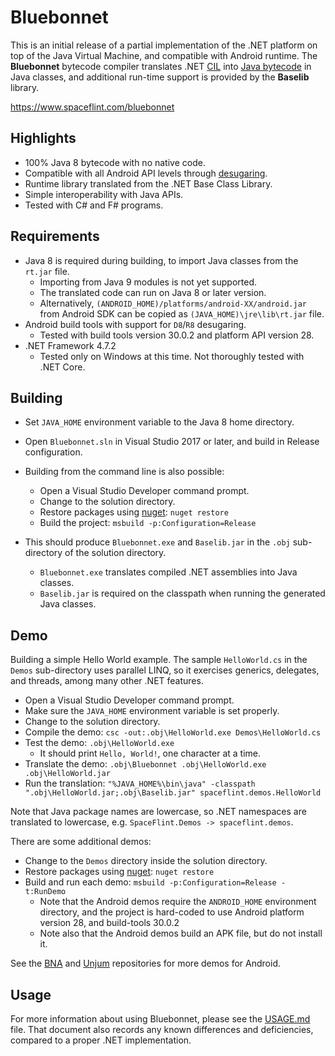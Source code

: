 # Bluebonnet

This is an initial release of a partial implementation of the .NET platform on top of the Java Virtual Machine, and compatible with Android runtime.  The **Bluebonnet** bytecode compiler translates .NET [CIL](https://en.wikipedia.org/wiki/Common_Intermediate_Language) into [Java bytecode](https://en.wikipedia.org/wiki/Java_bytecode) in Java classes, and additional run-time support is provided by the **Baselib** library.

https://www.spaceflint.com/bluebonnet

## Highlights

- 100% Java 8 bytecode with no native code.
- Compatible with all Android API levels through [desugaring](https://developer.android.com/studio/write/java8-support).
- Runtime library translated from the .NET Base Class Library.
- Simple interoperability with Java APIs.
- Tested with C# and F# programs.

## Requirements

- Java 8 is required during building, to import Java classes from the `rt.jar` file.
    - Importing from Java 9 modules is not yet supported.
    - The translated code can run on Java 8 or later version.
    - Alternatively, `(ANDROID_HOME)/platforms/android-XX/android.jar` from Android SDK can be copied as `(JAVA_HOME)\jre\lib\rt.jar` file.
- Android build tools with support for `D8`/`R8` desugaring.
    - Tested with build tools version 30.0.2 and platform API version 28.
- .NET Framework 4.7.2
    - Tested only on Windows at this time.  Not thoroughly tested with .NET Core.

## Building

- Set `JAVA_HOME` environment variable to the Java 8 home directory.
- Open `Bluebonnet.sln` in Visual Studio 2017 or later, and build in Release configuration.
- Building from the command line is also possible:
    - Open a Visual Studio Developer command prompt.
    - Change to the solution directory.
    - Restore packages using [nuget](https://www.nuget.org/downloads): `nuget restore`
    - Build the project: `msbuild -p:Configuration=Release`

- This should produce `Bluebonnet.exe` and `Baselib.jar` in the `.obj` sub-directory of the solution directory.
    - `Bluebonnet.exe` translates compiled .NET assemblies into Java classes.
    - `Baselib.jar` is required on the classpath when running the generated Java classes.

## Demo

Building a simple Hello World example.  The sample `HelloWorld.cs` in the `Demos` sub-directory uses parallel LINQ, so it exercises generics, delegates, and threads, among many other .NET features.

- Open a Visual Studio Developer command prompt.
- Make sure the `JAVA_HOME` environment variable is set properly.
- Change to the solution directory.
- Compile the demo: `csc -out:.obj\HelloWorld.exe Demos\HelloWorld.cs`
- Test the demo: `.obj\HelloWorld.exe`
    - It should print `Hello, World!`, one character at a time.
- Translate the demo: `.obj\Bluebonnet .obj\HelloWorld.exe .obj\HelloWorld.jar`
- Run the translation: `"%JAVA_HOME%\bin\java" -classpath ".obj\HelloWorld.jar;.obj\Baselib.jar" spaceflint.demos.HelloWorld`

Note that Java package names are lowercase, so .NET namespaces are translated to lowercase, e.g. `SpaceFlint.Demos -> spaceflint.demos`.

There are some additional demos:

- Change to the `Demos` directory inside the solution directory.
- Restore packages using [nuget](https://www.nuget.org/downloads): `nuget restore`
- Build and run each demo:  `msbuild -p:Configuration=Release -t:RunDemo`
    - Note that the Android demos require the `ANDROID_HOME` environment directory, and the project is hard-coded to use Android platform version 28, and build-tools 30.0.2
    - Note also that the Android demos build an APK file, but do not install it.

See the [BNA](https://github.com/spaceflint7/bna) and [Unjum](https://github.com/spaceflint7/unjum) repositories for more demos for Android.

## Usage

For more information about using Bluebonnet, please see the [USAGE.md](USAGE.md) file.  That document also records any known differences and deficiencies, compared to a proper .NET implementation.
